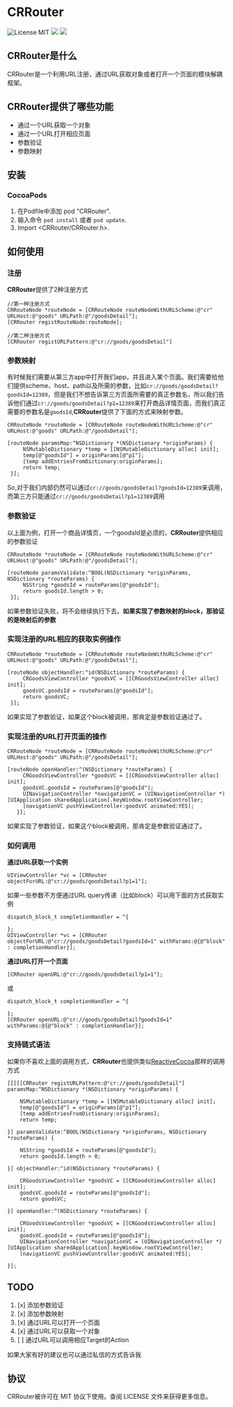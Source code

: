 CRRouter
====

![License MIT](https://img.shields.io/github/license/mashape/apistatus.svg?maxAge=2592000)
![](https://img.shields.io/badge/language-objective-orange.svg)
![](https://img.shields.io/cocoapods/v/CRRouter.svg?style=flat)


## CRRouter是什么
CRRouter是一个利用URL注册，通过URL获取对象或者打开一个页面的模块解耦框架。
## CRRouter提供了哪些功能

 - 通过一个URL获取一个对象
 - 通过一个URL打开相应页面
 - 参数验证
 - 参数映射

## 安装
### CocoaPods

1. 在Podfile中添加 pod "CRRouter".
2. 输入命令 `pod install` 或者 `pod update`.
3. Import \<CRRouter/CRRouter.h\>.

## 如何使用
### 注册
**CRRouter**提供了2种注册方式

```
//第一种注册方式
CRRouteNode *routeNode = [CRRouteNode routeNodeWithURLScheme:@"cr" URLHost:@"goods" URLPath:@"/goodsDetail"];
[CRRouter registRouteNode:routeNode];
```

```
//第二种注册方式
[CRRouter registURLPattern:@"cr://goods/goodsDetail"]
```
### 参数映射
有时候我们需要从第三方app中打开我们app，并且进入某个页面。我们需要给他们提供scheme、host、path以及所需的参数，比如`cr://goods/goodsDetail?goodsId=12389`，但是我们不想告诉第三方页面所需要的真正参数名，所以我们告诉他们通过`cr://goods/goodsDetail?p1=12389`来打开商品详情页面，而我们真正需要的参数名是`goodsId`,**CRRouter**提供了下面的方式来映射参数。

```
CRRouteNode *routeNode = [CRRouteNode routeNodeWithURLScheme:@"cr" URLHost:@"goods" URLPath:@"/goodsDetail"];

[routeNode paramsMap:^NSDictionary *(NSDictionary *originParams) {
     NSMutableDictionary *temp = [[NSMutableDictionary alloc] init];
     temp[@"goodsId"] = originParams[@"p1"];
     [temp addEntriesFromDictionary:originParams];
     return temp;
 }];

```

So,对于我们内部仍然可以通过`cr://goods/goodsDetail?goodsId=12389`来调用，而第三方只能通过`cr://goods/goodsDetail?p1=12389`调用

### 参数验证
以上面为例，打开一个商品详情页，一个goodsId是必须的，**CRRouter**提供相应的参数验证

```
CRRouteNode *routeNode = [CRRouteNode routeNodeWithURLScheme:@"cr" URLHost:@"goods" URLPath:@"/goodsDetail"];

[routeNode paramsValidate:^BOOL(NSDictionary *originParams, NSDictionary *routeParams) {
     NSString *goodsId = routeParams[@"goodsId"];
     return goodsId.length > 0;
 }];
```
如果参数验证失败，将不会继续执行下去。**如果实现了参数映射的block，那验证的是映射后的参数**

### 实现注册的URL相应的获取实例操作
```
CRRouteNode *routeNode = [CRRouteNode routeNodeWithURLScheme:@"cr" URLHost:@"goods" URLPath:@"/goodsDetail"];

[routeNode objectHandler:^id(NSDictionary *routeParams) {
     CRGoodsViewController *goodsVC = [[CRGoodsViewController alloc] init];
     goodsVC.goodsId = routeParams[@"goodsId"];
     return goodsVC;
 }];
```
如果实现了参数验证，如果这个block被调用，那肯定是参数验证通过了。

### 实现注册的URL打开页面的操作
```
CRRouteNode *routeNode = [CRRouteNode routeNodeWithURLScheme:@"cr" URLHost:@"goods" URLPath:@"/goodsDetail"];

[routeNode openHandler:^(NSDictionary *routeParams) {
     CRGoodsViewController *goodsVC = [[CRGoodsViewController alloc] init];
     goodsVC.goodsId = routeParams[@"goodsId"];
     UINavigationController *navigationVC = (UINavigationController *)[UIApplication sharedApplication].keyWindow.rootViewController;
     [navigationVC pushViewController:goodsVC animated:YES];
   }];
```
如果实现了参数验证，如果这个block被调用，那肯定是参数验证通过了。

### 如何调用
**通过URL获取一个实例**

```
UIViewController *vc = [CRRouter objectForURL:@"cr://goods/goodsDetail?p1=1"];
```
如果一些参数不方便通过URL query传递（比如block）可以用下面的方式获取实例

```
dispatch_block_t completionHandler = ^{
        
};
UIViewController *vc = [CRRouter objectForURL:@"cr://goods/goodsDetail?goodsId=1" withParams:@{@"block" : completionHandler}];
```
**通过URL打开一个页面**

```
[CRRouter openURL:@"cr://goods/goodsDetail?p1=1"];
```
或

```
dispatch_block_t completionHandler = ^{
        
};
[CRRouter openURL:@"cr://goods/goodsDetail?goodsId=1" withParams:@{@"block" : completionHandler}];
```

### 支持链式语法
如果你不喜欢上面的调用方式，**CRRouter**也提供类似[ReactiveCocoa](https://github.com/ReactiveCocoa/ReactiveCocoa)那样的调用方式

```
[[[[[CRRouter registURLPattern:@"cr://goods/goodsDetail"] paramsMap:^NSDictionary *(NSDictionary *originParams) {
        
    NSMutableDictionary *temp = [[NSMutableDictionary alloc] init];
    temp[@"goodsId"] = originParams[@"p1"];
    [temp addEntriesFromDictionary:originParams];
    return temp;
        
}] paramsValidate:^BOOL(NSDictionary *originParams, NSDictionary *routeParams) {
        
    NSString *goodsId = routeParams[@"goodsId"];
    return goodsId.length > 0;
        
}] objectHandler:^id(NSDictionary *routeParams) {
        
    CRGoodsViewController *goodsVC = [[CRGoodsViewController alloc] init];
    goodsVC.goodsId = routeParams[@"goodsId"];
    return goodsVC;
        
}] openHandler:^(NSDictionary *routeParams) {
        
    CRGoodsViewController *goodsVC = [[CRGoodsViewController alloc] init];
    goodsVC.goodsId = routeParams[@"goodsId"];
    UINavigationController *navigationVC = (UINavigationController *)[UIApplication sharedApplication].keyWindow.rootViewController;
    [navigationVC pushViewController:goodsVC animated:YES];
        
}];

```

## TODO
 1. [x] 添加参数验证
 2. [x] 添加参数映射
 3. [x] 通过URL可以打开一个页面
 4. [x] 通过URL可以获取一个对象
 5. [ ] 通过URL可以调用相应Target的Action


 如果大家有好的建议也可以通过私信的方式告诉我
  
## 协议
CRRouter被许可在 MIT 协议下使用。查阅 LICENSE 文件来获得更多信息。
